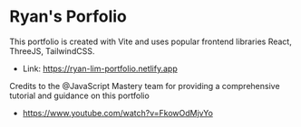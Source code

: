 # Ryan's Porfolio

This portfolio is created with Vite and uses popular frontend libraries React, ThreeJS, TailwindCSS.
- Link: https://ryan-lim-portfolio.netlify.app

Credits to the @JavaScript Mastery team for providing a comprehensive tutorial and guidance on this portfolio
- https://www.youtube.com/watch?v=FkowOdMjvYo
